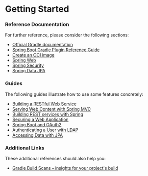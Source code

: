 # Getting Started

### Reference Documentation
For further reference, please consider the following sections:

* [Official Gradle documentation](https://docs.gradle.org)
* [Spring Boot Gradle Plugin Reference Guide](https://docs.spring.io/spring-boot/docs/3.1.6-SNAPSHOT/gradle-plugin/reference/html/)
* [Create an OCI image](https://docs.spring.io/spring-boot/docs/3.1.6-SNAPSHOT/gradle-plugin/reference/html/#build-image)
* [Spring Web](https://docs.spring.io/spring-boot/docs/3.1.6-SNAPSHOT/reference/htmlsingle/index.html#web)
* [Spring Security](https://docs.spring.io/spring-boot/docs/3.1.6-SNAPSHOT/reference/htmlsingle/index.html#web.security)
* [Spring Data JPA](https://docs.spring.io/spring-boot/docs/3.1.6-SNAPSHOT/reference/htmlsingle/index.html#data.sql.jpa-and-spring-data)

### Guides
The following guides illustrate how to use some features concretely:

* [Building a RESTful Web Service](https://spring.io/guides/gs/rest-service/)
* [Serving Web Content with Spring MVC](https://spring.io/guides/gs/serving-web-content/)
* [Building REST services with Spring](https://spring.io/guides/tutorials/rest/)
* [Securing a Web Application](https://spring.io/guides/gs/securing-web/)
* [Spring Boot and OAuth2](https://spring.io/guides/tutorials/spring-boot-oauth2/)
* [Authenticating a User with LDAP](https://spring.io/guides/gs/authenticating-ldap/)
* [Accessing Data with JPA](https://spring.io/guides/gs/accessing-data-jpa/)

### Additional Links
These additional references should also help you:

* [Gradle Build Scans – insights for your project's build](https://scans.gradle.com#gradle)

